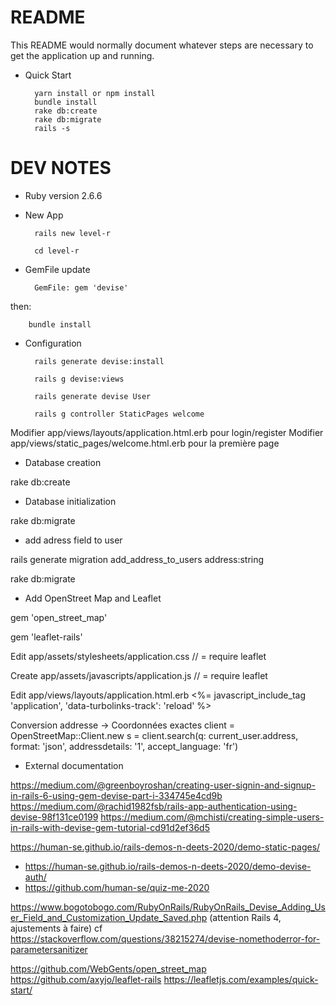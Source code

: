 # README

This README would normally document whatever steps are necessary to get the
application up and running.

* Quick Start

        yarn install or npm install
        bundle install
        rake db:create
        rake db:migrate   
        rails -s

# DEV NOTES

* Ruby version
2.6.6

* New App

		rails new level-r 

		cd level-r


* GemFile update

		GemFile: gem 'devise'


then: 

		bundle install

* Configuration

		rails generate devise:install

		rails g devise:views

		rails generate devise User

		rails g controller StaticPages welcome

 
Modifier app/views/layouts/application.html.erb pour login/register
Modifier app/views/static_pages/welcome.html.erb pour la première page

* Database creation

rake db:create

* Database initialization

rake db:migrate



* add adress field to user

rails generate migration add_address_to_users address:string

rake db:migrate


* Add OpenStreet Map and Leaflet 

gem 'open_street_map'

gem 'leaflet-rails'

Edit app/assets/stylesheets/application.css
	// = require leaflet
	
Create app/assets/javascripts/application.js
	// = require leaflet

Edit app/views/layouts/application.html.erb
	<%= javascript_include_tag 'application', 'data-turbolinks-track': 'reload' %>

Conversion addresse -> Coordonnées exactes
    client = OpenStreetMap::Client.new
    s = client.search(q: current_user.address, format: 'json', addressdetails: '1', accept_language: 'fr')



* External documentation

https://medium.com/@greenboyroshan/creating-user-signin-and-signup-in-rails-6-using-gem-devise-part-i-334745e4cd9b
https://medium.com/@rachid1982fsb/rails-app-authentication-using-devise-98f131ce0199
https://medium.com/@mchisti/creating-simple-users-in-rails-with-devise-gem-tutorial-cd91d2ef36d5

https://human-se.github.io/rails-demos-n-deets-2020/demo-static-pages/
+ https://human-se.github.io/rails-demos-n-deets-2020/demo-devise-auth/
+ https://github.com/human-se/quiz-me-2020

https://www.bogotobogo.com/RubyOnRails/RubyOnRails_Devise_Adding_User_Field_and_Customization_Update_Saved.php (attention Rails 4, ajustements à faire)
cf https://stackoverflow.com/questions/38215274/devise-nomethoderror-for-parametersanitizer

https://github.com/WebGents/open_street_map
https://github.com/axyjo/leaflet-rails
https://leafletjs.com/examples/quick-start/

